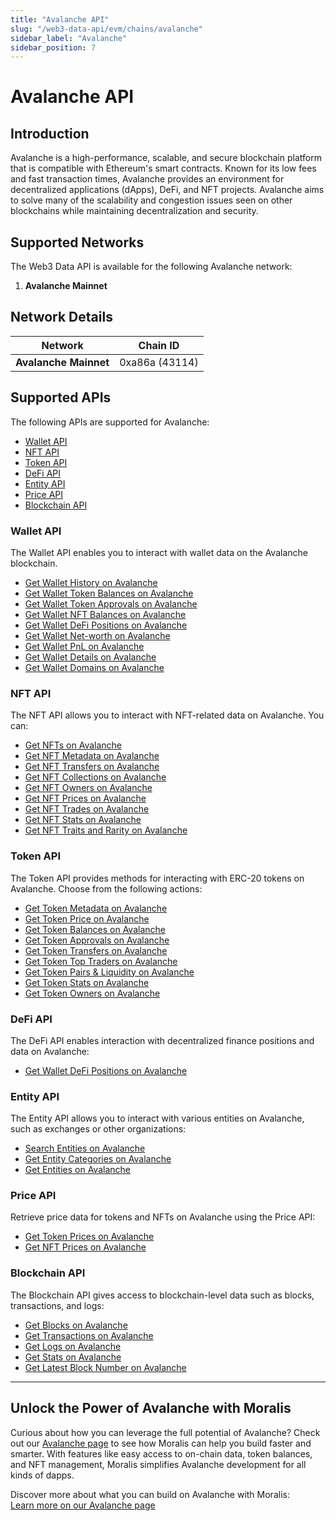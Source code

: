 ```yaml
---
title: "Avalanche API"
slug: "/web3-data-api/evm/chains/avalanche"
sidebar_label: "Avalanche"
sidebar_position: 7
---
```


# Avalanche API

## Introduction

Avalanche is a high-performance, scalable, and secure blockchain platform that is compatible with Ethereum's smart contracts. Known for its low fees and fast transaction times, Avalanche provides an environment for decentralized applications (dApps), DeFi, and NFT projects. Avalanche aims to solve many of the scalability and congestion issues seen on other blockchains while maintaining decentralization and security.

## Supported Networks

The Web3 Data API is available for the following Avalanche network:

1. **Avalanche Mainnet**

## Network Details

| Network | Chain ID |
| ---- | ---- |
| **Avalanche Mainnet** | 0xa86a (43114) |

## Supported APIs

The following APIs are supported for Avalanche:


  - <a href="/web3-data-api/evm/reference#wallet-api">Wallet API</a>
  - <a href="/web3-data-api/evm/reference#nft-api">NFT API</a>
  - <a href="/web3-data-api/evm/reference#token-api">Token API</a>
  - <a href="/web3-data-api/evm/reference#defi-api">DeFi API</a>
  - <a href="/web3-data-api/evm/reference#entity-api">Entity API</a>
  - <a href="/web3-data-api/evm/reference#price-api">Price API</a>
  - <a href="/web3-data-api/evm/reference#blockchain-api">Blockchain API</a>


### Wallet API

The Wallet API enables you to interact with wallet data on the Avalanche blockchain.


  - <a href="/web3-data-api/evm/reference#get-wallet-history">Get Wallet History on Avalanche</a>
  - <a href="/web3-data-api/evm/reference#get-wallet-token-balances">Get Wallet Token Balances on Avalanche</a>
  - <a href="/web3-data-api/evm/reference#get-wallet-token-approvals">Get Wallet Token Approvals on Avalanche</a>
  - <a href="/web3-data-api/evm/reference#get-wallet-nfts">Get Wallet NFT Balances on Avalanche</a>
  - <a href="/web3-data-api/evm/reference#get-wallet-defi-positions">Get Wallet DeFi Positions on Avalanche</a>
  - <a href="/web3-data-api/evm/reference#get-wallet-net-worth">Get Wallet Net-worth on Avalanche</a>
  - <a href="/web3-data-api/evm/reference#get-wallet-pnl">Get Wallet PnL on Avalanche</a>
  - <a href="/web3-data-api/evm/reference#get-wallet-details">Get Wallet Details on Avalanche</a>
  - <a href="/web3-data-api/evm/reference#get-wallet-domains">Get Wallet Domains on Avalanche</a>


### NFT API

The NFT API allows you to interact with NFT-related data on Avalanche. You can:


  - <a href="/web3-data-api/evm/reference#get-nfts">Get NFTs on Avalanche</a>
  - <a href="/web3-data-api/evm/reference#get-nft-metadata">Get NFT Metadata on Avalanche</a>
  - <a href="/web3-data-api/evm/reference#get-nft-transfers">Get NFT Transfers on Avalanche</a>
  - <a href="/web3-data-api/evm/reference#get-nft-collections">Get NFT Collections on Avalanche</a>
  - <a href="/web3-data-api/evm/reference#get-nft-owners">Get NFT Owners on Avalanche</a>
  - <a href="/web3-data-api/evm/reference#get-nft-prices">Get NFT Prices on Avalanche</a>
  - <a href="/web3-data-api/evm/reference#get-nft-trades">Get NFT Trades on Avalanche</a>
  - <a href="/web3-data-api/evm/reference#get-nft-stats">Get NFT Stats on Avalanche</a>
  - <a href="/web3-data-api/evm/reference#get-nft-traits-and-rarity">Get NFT Traits and Rarity on Avalanche</a>


### Token API

The Token API provides methods for interacting with ERC-20 tokens on Avalanche. Choose from the following actions:


  - <a href="/web3-data-api/evm/reference#get-token-metadata">Get Token Metadata on Avalanche</a>
  - <a href="/web3-data-api/evm/reference#get-token-price">Get Token Price on Avalanche</a>
  - <a href="/web3-data-api/evm/reference#get-token-balances">Get Token Balances on Avalanche</a>
  - <a href="/web3-data-api/evm/reference#get-token-approvals">Get Token Approvals on Avalanche</a>
  - <a href="/web3-data-api/evm/reference#get-token-transfers">Get Token Transfers on Avalanche</a>
  - <a href="/web3-data-api/evm/reference#get-token-top-traders">Get Token Top Traders on Avalanche</a>
  - <a href="/web3-data-api/evm/reference#get-token-pairs--liquidity">Get Token Pairs & Liquidity on Avalanche</a>
  - <a href="/web3-data-api/evm/reference#get-token-stats">Get Token Stats on Avalanche</a>
  - <a href="/web3-data-api/evm/reference#get-token-owners">Get Token Owners on Avalanche</a>


### DeFi API

The DeFi API enables interaction with decentralized finance positions and data on Avalanche:


  - <a href="/web3-data-api/evm/reference#get-wallet-defi-positions">Get Wallet DeFi Positions on Avalanche</a>


### Entity API

The Entity API allows you to interact with various entities on Avalanche, such as exchanges or other organizations:


  - <a href="/web3-data-api/evm/reference#search-entities">Search Entities on Avalanche</a>
  - <a href="/web3-data-api/evm/reference#get-entity-categories">Get Entity Categories on Avalanche</a>
  - <a href="/web3-data-api/evm/reference#get-entities">Get Entities on Avalanche</a>


### Price API

Retrieve price data for tokens and NFTs on Avalanche using the Price API:


  - <a href="/web3-data-api/evm/reference#get-token-prices">Get Token Prices on Avalanche</a>
  - <a href="/web3-data-api/evm/reference#get-nft-prices">Get NFT Prices on Avalanche</a>


### Blockchain API

The Blockchain API gives access to blockchain-level data such as blocks, transactions, and logs:


  - <a href="/web3-data-api/evm/reference#get-blocks">Get Blocks on Avalanche</a>
  - <a href="/web3-data-api/evm/reference#get-transactions">Get Transactions on Avalanche</a>
  - <a href="/web3-data-api/evm/reference#get-logs">Get Logs on Avalanche</a>
  - <a href="/web3-data-api/evm/reference#get-stats">Get Stats on Avalanche</a>
  - <a href="/web3-data-api/evm/reference#get-latest-block-number">Get Latest Block Number on Avalanche</a>


---

## Unlock the Power of Avalanche with Moralis

Curious about how you can leverage the full potential of Avalanche? Check out our [Avalanche page](https://developers.moralis.com/chains/avalanche/) to see how Moralis can help you build faster and smarter. With features like easy access to on-chain data, token balances, and NFT management, Moralis simplifies Avalanche development for all kinds of dapps.

Discover more about what you can build on Avalanche with Moralis:  
[Learn more on our Avalanche page](https://developers.moralis.com/chains/avalanche/)
